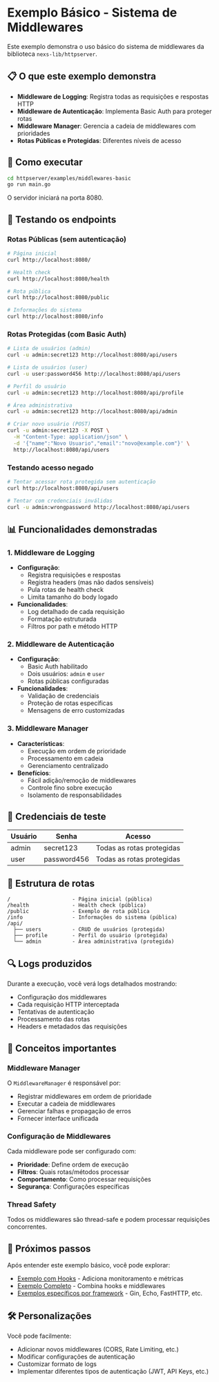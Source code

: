 # Exemplo Básico - Sistema de Middlewares

Este exemplo demonstra o uso básico do sistema de middlewares da biblioteca `nexs-lib/httpserver`.

## 📋 O que este exemplo demonstra

- **Middleware de Logging**: Registra todas as requisições e respostas HTTP
- **Middleware de Autenticação**: Implementa Basic Auth para proteger rotas
- **Middleware Manager**: Gerencia a cadeia de middlewares com prioridades
- **Rotas Públicas e Protegidas**: Diferentes níveis de acesso

## 🚀 Como executar

```bash
cd httpserver/examples/middlewares-basic
go run main.go
```

O servidor iniciará na porta 8080.

## 🧪 Testando os endpoints

### Rotas Públicas (sem autenticação)

```bash
# Página inicial
curl http://localhost:8080/

# Health check
curl http://localhost:8080/health

# Rota pública
curl http://localhost:8080/public

# Informações do sistema
curl http://localhost:8080/info
```

### Rotas Protegidas (com Basic Auth)

```bash
# Lista de usuários (admin)
curl -u admin:secret123 http://localhost:8080/api/users

# Lista de usuários (user)
curl -u user:password456 http://localhost:8080/api/users

# Perfil do usuário
curl -u admin:secret123 http://localhost:8080/api/profile

# Área administrativa
curl -u admin:secret123 http://localhost:8080/api/admin

# Criar novo usuário (POST)
curl -u admin:secret123 -X POST \
  -H "Content-Type: application/json" \
  -d '{"name":"Novo Usuario","email":"novo@example.com"}' \
  http://localhost:8080/api/users
```

### Testando acesso negado

```bash
# Tentar acessar rota protegida sem autenticação
curl http://localhost:8080/api/users

# Tentar com credenciais inválidas
curl -u admin:wrongpassword http://localhost:8080/api/users
```

## 📊 Funcionalidades demonstradas

### 1. Middleware de Logging
- **Configuração**:
  - Registra requisições e respostas
  - Registra headers (mas não dados sensíveis)
  - Pula rotas de health check
  - Limita tamanho do body logado
- **Funcionalidades**:
  - Log detalhado de cada requisição
  - Formatação estruturada
  - Filtros por path e método HTTP

### 2. Middleware de Autenticação
- **Configuração**:
  - Basic Auth habilitado
  - Dois usuários: `admin` e `user`
  - Rotas públicas configuradas
- **Funcionalidades**:
  - Validação de credenciais
  - Proteção de rotas específicas
  - Mensagens de erro customizadas

### 3. Middleware Manager
- **Características**:
  - Execução em ordem de prioridade
  - Processamento em cadeia
  - Gerenciamento centralizado
- **Benefícios**:
  - Fácil adição/remoção de middlewares
  - Controle fino sobre execução
  - Isolamento de responsabilidades

## 🔐 Credenciais de teste

| Usuário | Senha | Acesso |
|---------|-------|--------|
| admin   | secret123 | Todas as rotas protegidas |
| user    | password456 | Todas as rotas protegidas |

## 📁 Estrutura de rotas

```
/                    - Página inicial (pública)
/health              - Health check (pública)
/public              - Exemplo de rota pública
/info                - Informações do sistema (pública)
/api/
  ├── users          - CRUD de usuários (protegida)
  ├── profile        - Perfil do usuário (protegida)
  └── admin          - Área administrativa (protegida)
```

## 🔍 Logs produzidos

Durante a execução, você verá logs detalhados mostrando:
- Configuração dos middlewares
- Cada requisição HTTP interceptada
- Tentativas de autenticação
- Processamento das rotas
- Headers e metadados das requisições

## 📖 Conceitos importantes

### Middleware Manager
O `MiddlewareManager` é responsável por:
- Registrar middlewares em ordem de prioridade
- Executar a cadeia de middlewares
- Gerenciar falhas e propagação de erros
- Fornecer interface unificada

### Configuração de Middlewares
Cada middleware pode ser configurado com:
- **Prioridade**: Define ordem de execução
- **Filtros**: Quais rotas/métodos processar
- **Comportamento**: Como processar requisições
- **Segurança**: Configurações específicas

### Thread Safety
Todos os middlewares são thread-safe e podem processar requisições concorrentes.

## 🎯 Próximos passos

Após entender este exemplo básico, você pode explorar:
- [Exemplo com Hooks](../hooks-basic/) - Adiciona monitoramento e métricas
- [Exemplo Completo](../complete/) - Combina hooks e middlewares
- [Exemplos específicos por framework](../) - Gin, Echo, FastHTTP, etc.

## 🛠️ Personalizações

Você pode facilmente:
- Adicionar novos middlewares (CORS, Rate Limiting, etc.)
- Modificar configurações de autenticação
- Customizar formato de logs
- Implementar diferentes tipos de autenticação (JWT, API Keys, etc.)
